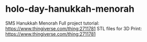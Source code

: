 # holo-day-hanukkah-menorah
SMS Hanukkah Menorah
Full project tutorial: https://www.thingiverse.com/thing:2711781
STL files for 3D Print: https://www.thingiverse.com/thing:2711781
